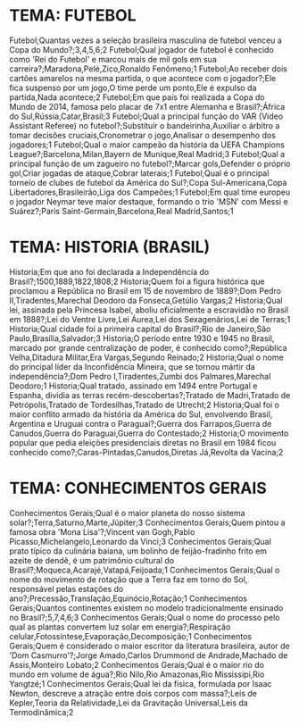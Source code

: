 # TEMA: FUTEBOL
Futebol;Quantas vezes a seleção brasileira masculina de futebol venceu a Copa do Mundo?;3,4,5,6;2
Futebol;Qual jogador de futebol é conhecido como 'Rei do Futebol' e marcou mais de mil gols em sua carreira?;Maradona,Pelé,Zico,Ronaldo Fenômeno;1
Futebol;Ao receber dois cartões amarelos na mesma partida, o que acontece com o jogador?;Ele fica suspenso por um jogo,O time perde um ponto,Ele é expulso da partida,Nada acontece;2
Futebol;Em que país foi realizada a Copa do Mundo de 2014, famosa pelo placar de 7x1 entre Alemanha e Brasil?;África do Sul,Rússia,Catar,Brasil;3
Futebol;Qual a principal função do VAR (Video Assistant Referee) no futebol?;Substituir o bandeirinha,Auxiliar o árbitro a tomar decisões cruciais,Cronometrar o jogo,Analisar o desempenho dos jogadores;1
Futebol;Qual o maior campeão da história da UEFA Champions League?;Barcelona,Milan,Bayern de Munique,Real Madrid;3
Futebol;Qual a principal função de um zagueiro no futebol?;Marcar gols,Defender o próprio gol,Criar jogadas de ataque,Cobrar laterais;1
Futebol;Qual é o principal torneio de clubes de futebol da América do Sul?;Copa Sul-Americana,Copa Libertadores,Brasileirão,Liga dos Campeões;1
Futebol;Em qual time europeu o jogador Neymar teve maior destaque, formando o trio 'MSN' com Messi e Suárez?;Paris Saint-Germain,Barcelona,Real Madrid,Santos;1

# TEMA: HISTORIA (BRASIL)
Historia;Em que ano foi declarada a Independência do Brasil?;1500,1889,1822,1808;2
Historia;Quem foi a figura histórica que proclamou a República no Brasil em 15 de novembro de 1889?;Dom Pedro II,Tiradentes,Marechal Deodoro da Fonseca,Getúlio Vargas;2
Historia;Qual lei, assinada pela Princesa Isabel, aboliu oficialmente a escravidão no Brasil em 1888?;Lei do Ventre Livre,Lei Áurea,Lei dos Sexagenários,Lei de Terras;1
Historia;Qual cidade foi a primeira capital do Brasil?;Rio de Janeiro,São Paulo,Brasília,Salvador;3
Historia;O período entre 1930 e 1945 no Brasil, marcado por grande centralização de poder, é conhecido como?;República Velha,Ditadura Militar,Era Vargas,Segundo Reinado;2
Historia;Qual o nome do principal líder da Inconfidência Mineira, que se tornou mártir da independência?;Dom Pedro I,Tiradentes,Zumbi dos Palmares,Marechal Deodoro;1
Historia;Qual tratado, assinado em 1494 entre Portugal e Espanha, dividia as terras recém-descobertas?;Tratado de Madri,Tratado de Petrópolis,Tratado de Tordesilhas,Tratado de Utrecht;2
Historia;Qual foi o maior conflito armado da história da América do Sul, envolvendo Brasil, Argentina e Uruguai contra o Paraguai?;Guerra dos Farrapos,Guerra de Canudos,Guerra do Paraguai,Guerra do Contestado;2
Historia;O movimento popular que pedia eleições presidenciais diretas no Brasil em 1984 ficou conhecido como?;Caras-Pintadas,Canudos,Diretas Já,Revolta da Vacina;2

# TEMA: CONHECIMENTOS GERAIS
Conhecimentos Gerais;Qual é o maior planeta do nosso sistema solar?;Terra,Saturno,Marte,Júpiter;3
Conhecimentos Gerais;Quem pintou a famosa obra 'Mona Lisa'?;Vincent van Gogh,Pablo Picasso,Michelangelo,Leonardo da Vinci;3
Conhecimentos Gerais;Qual prato típico da culinária baiana, um bolinho de feijão-fradinho frito em azeite de dendê, é um patrimônio cultural do Brasil?;Moqueca,Acarajé,Vatapá,Feijoada;1
Conhecimentos Gerais;Qual o nome do movimento de rotação que a Terra faz em torno do Sol, responsável pelas estações do ano?;Precessão,Translação,Equinócio,Rotação;1
Conhecimentos Gerais;Quantos continentes existem no modelo tradicionalmente ensinado no Brasil?;5,7,4,6;3
Conhecimentos Gerais;Qual o nome do processo pelo qual as plantas convertem luz solar em energia?;Respiração celular,Fotossíntese,Evaporação,Decomposição;1
Conhecimentos Gerais;Quem é considerado o maior escritor da literatura brasileira, autor de 'Dom Casmurro'?;Jorge Amado,Carlos Drummond de Andrade,Machado de Assis,Monteiro Lobato;2
Conhecimentos Gerais;Qual é o maior rio do mundo em volume de água?;Rio Nilo,Rio Amazonas,Rio Mississipi,Rio Yangtzé;1
Conhecimentos Gerais;Qual lei da física, formulada por Isaac Newton, descreve a atração entre dois corpos com massa?;Leis de Kepler,Teoria da Relatividade,Lei da Gravitação Universal,Leis da Termodinâmica;2
